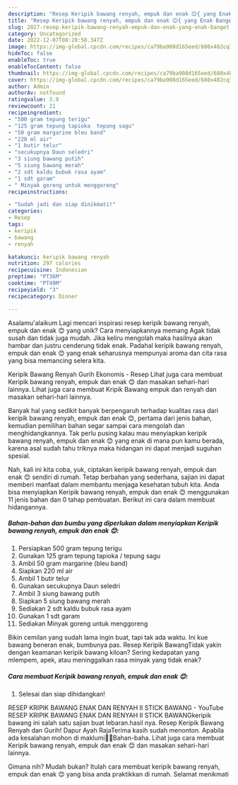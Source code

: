 ```yaml
---
description: "Resep Keripik bawang renyah, empuk dan enak 😊{ yang Enak Banget"
title: "Resep Keripik bawang renyah, empuk dan enak 😊{ yang Enak Banget"
slug: 2027-resep-keripik-bawang-renyah-empuk-dan-enak-yang-enak-banget
category: Uncategorized
date: 2022-12-07T08:20:50.347Z
image: https://img-global.cpcdn.com/recipes/ca79ba908d165eed/680x482cq70/keripik-bawang-renyah-empuk-dan-enak-foto-resep-utama.jpg
hideToc: false
enableToc: true
enableTocContent: false
thumbnail: https://img-global.cpcdn.com/recipes/ca79ba908d165eed/680x482cq70/keripik-bawang-renyah-empuk-dan-enak-foto-resep-utama.jpg
cover: https://img-global.cpcdn.com/recipes/ca79ba908d165eed/680x482cq70/keripik-bawang-renyah-empuk-dan-enak-foto-resep-utama.jpg
author: Admin
authorAv: notfound
ratingvalue: 3.9
reviewcount: 21
recipeingredient:
- "500 gram tepung terigu"
- "125 gram tepung tapioka  tepung sagu"
- "50 gram margarine bleu band"
- "220 ml air"
- "1 butir telur"
- "secukupnya Daun seledri"
- "3 siung bawang putih"
- "5 siung bawang merah"
- "2 sdt kaldu bubuk rasa ayam"
- "1 sdt garam"
- " Minyak goreng untuk menggoreng"
recipeinstructions:

- "Sudah jadi dan siap dinikmati!"
categories:
- Resep
tags:
- keripik
- bawang
- renyah

katakunci: keripik bawang renyah 
nutrition: 297 calories
recipecuisine: Indonesian
preptime: "PT36M"
cooktime: "PT49M"
recipeyield: "3"
recipecategory: Dinner

---
```



Asalamu'alaikum Lagi mencari inspirasi resep keripik bawang renyah, empuk dan enak 😊 yang unik? Cara menyiapkannya memang Agak tidak susah dan tidak juga mudah. Jika keliru mengolah maka hasilnya akan hambar dan justru cenderung tidak enak. Padahal keripik bawang renyah, empuk dan enak 😊 yang enak seharusnya mempunyai aroma dan cita rasa yang bisa memancing selera kita.


Keripik Bawang Renyah Gurih Ekonomis - Resep Lihat juga cara membuat Keripik bawang renyah, empuk dan enak 😊 dan masakan sehari-hari lainnya. Lihat juga cara membuat Kripik Bawang empuk dan renyah dan masakan sehari-hari lainnya.

Banyak hal yang sedikit banyak berpengaruh terhadap kualitas rasa dari keripik bawang renyah, empuk dan enak 😊, pertama dari jenis bahan, kemudian pemilihan bahan segar sampai cara mengolah dan menghidangkannya. Tak perlu pusing kalau mau menyiapkan keripik bawang renyah, empuk dan enak 😊 yang enak di mana pun kamu berada, karena asal sudah tahu triknya maka hidangan ini dapat menjadi suguhan spesial.


Nah, kali ini kita coba, yuk, ciptakan keripik bawang renyah, empuk dan enak 😊 sendiri di rumah. Tetap berbahan yang sederhana, sajian ini dapat memberi manfaat dalam membantu menjaga kesehatan tubuh kita. Anda bisa menyiapkan Keripik bawang renyah, empuk dan enak 😊 menggunakan 11 jenis bahan dan 0 tahap pembuatan. Berikut ini cara dalam membuat hidangannya.

<!--inarticleads1-->

##### Bahan-bahan dan bumbu yang diperlukan dalam menyiapkan Keripik bawang renyah, empuk dan enak 😊:

1. Persiapkan 500 gram tepung terigu
1. Gunakan 125 gram tepung tapioka / tepung sagu
1. Ambil 50 gram margarine (bleu band)
1. Siapkan 220 ml air
1. Ambil 1 butir telur
1. Gunakan secukupnya Daun seledri
1. Ambil 3 siung bawang putih
1. Siapkan 5 siung bawang merah
1. Sediakan 2 sdt kaldu bubuk rasa ayam
1. Gunakan 1 sdt garam
1. Sediakan  Minyak goreng untuk menggoreng


Bikin cemilan yang sudah lama ingin buat, tapi tak ada waktu. Ini kue bawang beneran enak, bumbunya pas. Resep Keripik BawangTidak yakin dengan keamanan keripik bawang kiloan? Sering kedapatan yang mlempem, apek, atau meninggalkan rasa minyak yang tidak enak? 

<!--inarticleads2-->

##### Cara membuat Keripik bawang renyah, empuk dan enak 😊:


1. Selesai dan siap dihidangkan!

RESEP KRIPIK BAWANG ENAK DAN RENYAH II STICK BAWANG - YouTube RESEP KRIPIK BAWANG ENAK DAN RENYAH II STICK BAWANGkeripik bawang ini salah satu sajian buat lebaran.hasil nya. Resep Keripik Bawang Renyah dan Gurih! Dapur Ayah RajaTerima kasih sudah menonton. Apabila ada kesalahan mohon di maklumi🙏🏻Bahan-baha. Lihat juga cara membuat Keripik bawang renyah, empuk dan enak 😊 dan masakan sehari-hari lainnya. 

Gimana nih? Mudah bukan? Itulah cara membuat keripik bawang renyah, empuk dan enak 😊 yang bisa anda praktikkan di rumah. Selamat menikmati
